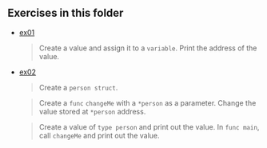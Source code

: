## Exercises in this folder
* [ex01](07.ex01.go)
  > Create a value and assign it to a `variable`. Print the address of the value.
* [ex02](07.ex02.go)
  > Create a `person struct`.

  > Create a `func` `changeMe` with a `*person` as a parameter. Change the value stored at `*person` address.

  > Create a value of `type person` and print out the value. In `func main`, call `changeMe` and print out the value.


